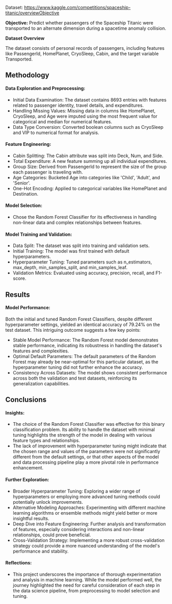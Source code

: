 Dataset: https://www.kaggle.com/competitions/spaceship-titanic/overviewObjective

<b>Objective:</b> Predict whether passengers of the Spaceship Titanic were transported to an alternate dimension during a spacetime anomaly collision.

<b>Dataset Overview</b>

The dataset consists of personal records of passengers, including features like PassengerId, HomePlanet, CryoSleep, Cabin, and the target variable Transported.

<h2>Methodology</h2>
<h4>Data Exploration and Preprocessing:</h4>
<ul>
<li>Initial Data Examination: The dataset contains 8693 entries with features related to passenger identity, travel details, and expenditures.</br></li>
<li>Handling Missing Values: Missing data in columns like HomePlanet, CryoSleep, and Age were imputed using the most frequent value for categorical and median for numerical features.</br></li>
<li>Data Type Conversion: Converted boolean columns such as CryoSleep and VIP to numerical format for analysis.</br></li>
</ul>
    
<h4>Feature Engineering:</h4>
<ul>
<li>Cabin Splitting: The Cabin attribute was split into Deck, Num, and Side.</br></li>
<li>Total Expenditure: A new feature summing up all individual expenditures.</br></li>
<li>Group Size: Derived from PassengerId to represent the size of the group each passenger is traveling with.</br></li>
<li>Age Categories: Bucketed Age into categories like 'Child', 'Adult', and 'Senior'.</br></li>
<li>One-Hot Encoding: Applied to categorical variables like HomePlanet and Destination.</br></li>
</ul>

<h4>Model Selection:</h4>
<ul><li>Chose the Random Forest Classifier for its effectiveness in handling non-linear data and complex relationships between features.</li></ul>
    

<h4>Model Training and Validation:</h4>
<ul>
<li>Data Split: The dataset was split into training and validation sets.</br></li>
<li>Initial Training: The model was first trained with default hyperparameters.</br></li>
<li>Hyperparameter Tuning: Tuned parameters such as n_estimators, max_depth, min_samples_split, and min_samples_leaf.</br></li>
<li>Validation Metrics: Evaluated using accuracy, precision, recall, and F1-score.</br></li>
</ul>


<h2>Results</h2>

<h4>Model Performance:</h4>
Both the initial and tuned Random Forest Classifiers, despite different hyperparameter settings, yielded an identical accuracy of 79.24% on the test dataset. This intriguing outcome suggests a few key points:
<ul>
<li>Stable Model Performance: The Random Forest model demonstrates stable performance, indicating its robustness in handling the dataset's features and complexities.</li>
<li>Optimal Default Parameters: The default parameters of the Random Forest may already be near-optimal for this particular dataset, as the hyperparameter tuning did not further enhance the accuracy.</li>
<li>Consistency Across Datasets: The model shows consistent performance across both the validation and test datasets, reinforcing its generalization capabilities.</li>
</ul>

<h2>Conclusions</h2>
<h4>Insights:</h4>
<ul>
<li>The choice of the Random Forest Classifier was effective for this binary classification problem. Its ability to handle the dataset with minimal tuning highlights the strength of the model in dealing with various feature types and relationships.</li>
<li>The lack of improvement with hyperparameter tuning might indicate that the chosen range and values of the parameters were not significantly different from the default settings, or that other aspects of the model and data processing pipeline play a more pivotal role in performance enhancement.</li>
</ul>

<h4>Further Exploration:</h4>
<ul>
<li>Broader Hyperparameter Tuning: Exploring a wider range of hyperparameters or employing more advanced tuning methods could potentially unlock improvements.</li>
<li>Alternative Modeling Approaches: Experimenting with different machine learning algorithms or ensemble methods might yield better or more insightful results.</li>
<li>Deep Dive into Feature Engineering: Further analysis and transformation of features, especially considering interactions and non-linear relationships, could prove beneficial.</li>
<li>Cross-Validation Strategy: Implementing a more robust cross-validation strategy could provide a more nuanced understanding of the model's performance and stability.</li>
</ul>

<h4>Reflections:</h4>
<ul>
<li>This project underscores the importance of thorough experimentation and analysis in machine learning. While the model performed well, the journey highlighted the need for careful consideration of each step in the data science pipeline, from preprocessing to model selection and tuning.</li>
</ul>
